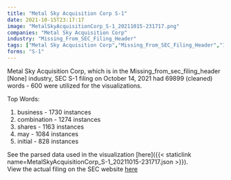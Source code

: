 ```yaml
---
title: "Metal Sky Acquisition Corp S-1"
date: 2021-10-15T23:17:17
image: "MetalSkyAcquisitionCorp_S-1_20211015-231717.png"
companies: "Metal Sky Acquisition Corp"
industry: "Missing_From_SEC_Filing_Header"
tags: ["Metal Sky Acquisition Corp","Missing_From_SEC_Filing_Header","10-14-2021","S-1"]
forms: "S-1"
---
```

Metal Sky Acquisition Corp, which is in the Missing_from_sec_filing_header [None] industry, SEC S-1 filing on October 14, 2021 had 69899 (cleaned) words - 600 were utilized for the visualizations.

Top Words:
1. business - 1730 instances
2. combination - 1274 instances
3. shares - 1163 instances
4. may - 1084 instances
5. initial - 828 instances


See the parsed data used in the visualization [here]({{< staticlink name=MetalSkyAcquisitionCorp_S-1_20211015-231717.json >}}).  
View the actual filing on the SEC website [here](https://www.sec.gov/Archives/edgar/data/1882464/0001829126-21-011991.txt)